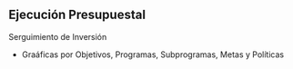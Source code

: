 ## Ejecución Presupuestal

Serguimiento de Inversión
* Graáficas por Objetivos, Programas, Subprogramas, Metas y Políticas

